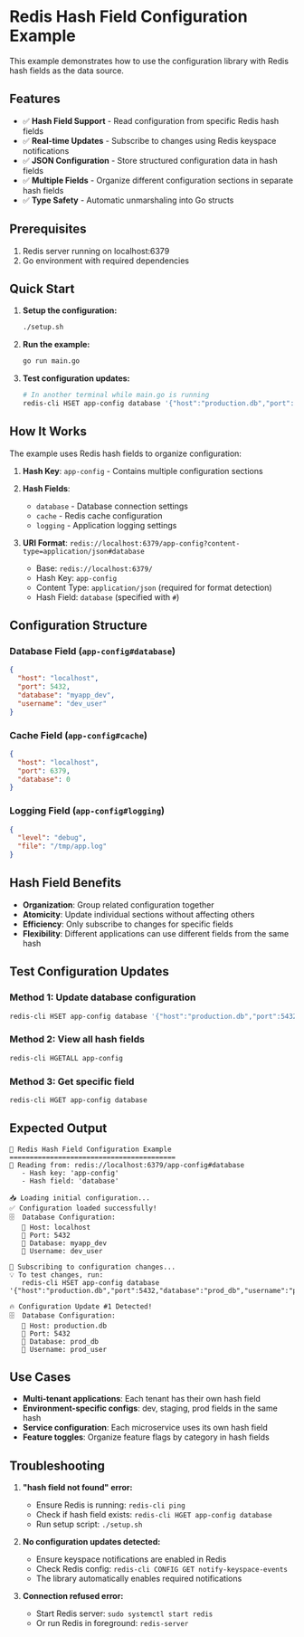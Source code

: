 # Redis Hash Field Configuration Example

This example demonstrates how to use the configuration library with Redis hash fields as the data source.

## Features

- ✅ **Hash Field Support** - Read configuration from specific Redis hash fields
- ✅ **Real-time Updates** - Subscribe to changes using Redis keyspace notifications
- ✅ **JSON Configuration** - Store structured configuration data in hash fields
- ✅ **Multiple Fields** - Organize different configuration sections in separate hash fields
- ✅ **Type Safety** - Automatic unmarshaling into Go structs

## Prerequisites

1. Redis server running on localhost:6379
2. Go environment with required dependencies

## Quick Start

1. **Setup the configuration:**
   ```bash
   ./setup.sh
   ```

2. **Run the example:**
   ```bash
   go run main.go
   ```

3. **Test configuration updates:**
   ```bash
   # In another terminal while main.go is running
   redis-cli HSET app-config database '{"host":"production.db","port":5432,"database":"prod_db","username":"prod_user"}'
   ```

## How It Works

The example uses Redis hash fields to organize configuration:

1. **Hash Key**: `app-config` - Contains multiple configuration sections
2. **Hash Fields**:
   - `database` - Database connection settings
   - `cache` - Redis cache configuration  
   - `logging` - Application logging settings

3. **URI Format**: `redis://localhost:6379/app-config?content-type=application/json#database`
   - Base: `redis://localhost:6379/`
   - Hash Key: `app-config`
   - Content Type: `application/json` (required for format detection)
   - Hash Field: `database` (specified with `#`)

## Configuration Structure

### Database Field (`app-config#database`)
```json
{
  "host": "localhost",
  "port": 5432,
  "database": "myapp_dev",
  "username": "dev_user"
}
```

### Cache Field (`app-config#cache`)  
```json
{
  "host": "localhost",
  "port": 6379,
  "database": 0
}
```

### Logging Field (`app-config#logging`)
```json
{
  "level": "debug",
  "file": "/tmp/app.log"
}
```

## Hash Field Benefits

- **Organization**: Group related configuration together
- **Atomicity**: Update individual sections without affecting others
- **Efficiency**: Only subscribe to changes for specific fields
- **Flexibility**: Different applications can use different fields from the same hash

## Test Configuration Updates

### Method 1: Update database configuration
```bash
redis-cli HSET app-config database '{"host":"production.db","port":5432,"database":"prod_db","username":"prod_user"}'
```

### Method 2: View all hash fields
```bash
redis-cli HGETALL app-config
```

### Method 3: Get specific field
```bash
redis-cli HGET app-config database
```

## Expected Output

```
🔧 Redis Hash Field Configuration Example
=========================================
📍 Reading from: redis://localhost:6379/app-config#database
   - Hash key: 'app-config'
   - Hash field: 'database'

📥 Loading initial configuration...
✅ Configuration loaded successfully!
🗄️  Database Configuration:
   📍 Host: localhost
   🔌 Port: 5432
   💾 Database: myapp_dev
   👤 Username: dev_user

🔄 Subscribing to configuration changes...
💡 To test changes, run:
   redis-cli HSET app-config database '{"host":"production.db","port":5432,"database":"prod_db","username":"prod_user"}'

🔥 Configuration Update #1 Detected!
🗄️  Database Configuration:
   📍 Host: production.db
   🔌 Port: 5432
   💾 Database: prod_db
   👤 Username: prod_user
```

## Use Cases

- **Multi-tenant applications**: Each tenant has their own hash field
- **Environment-specific configs**: dev, staging, prod fields in the same hash
- **Service configuration**: Each microservice uses its own hash field
- **Feature toggles**: Organize feature flags by category in hash fields

## Troubleshooting

1. **"hash field not found" error:**
   - Ensure Redis is running: `redis-cli ping`
   - Check if hash field exists: `redis-cli HGET app-config database`
   - Run setup script: `./setup.sh`

2. **No configuration updates detected:**
   - Ensure keyspace notifications are enabled in Redis
   - Check Redis config: `redis-cli CONFIG GET notify-keyspace-events`
   - The library automatically enables required notifications

3. **Connection refused error:**
   - Start Redis server: `sudo systemctl start redis`
   - Or run Redis in foreground: `redis-server`
